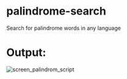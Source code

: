 # palindrome-search
Search for palindrome words in any language  
  
# Output:  
![screen_palindrom_script](https://user-images.githubusercontent.com/45320521/193647602-18f4fdf0-c50c-4ebe-8bd8-cf642d337443.png)
